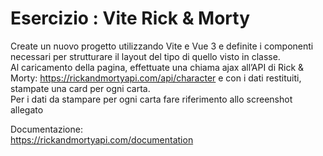 Esercizio : Vite Rick & Morty
===
Create un nuovo progetto utilizzando Vite e Vue 3 e definite i componenti necessari per strutturare il layout del tipo di quello visto in classe.  
Al caricamento della pagina, effettuate una chiama ajax all’API di Rick & Morty: https://rickandmortyapi.com/api/character e con i dati restituiti, stampate una card per ogni carta.  
Per i dati da stampare per ogni carta fare riferimento allo screenshot allegato  

Documentazione:  
https://rickandmortyapi.com/documentation  